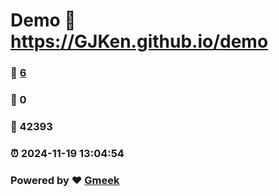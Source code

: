 # Demo :link: https://GJKen.github.io/demo 
### :page_facing_up: [6](https://GJKen.github.io/demo/tag.html) 
### :speech_balloon: 0 
### :hibiscus: 42393 
### :alarm_clock: 2024-11-19 13:04:54 
### Powered by :heart: [Gmeek](https://github.com/Meekdai/Gmeek)
